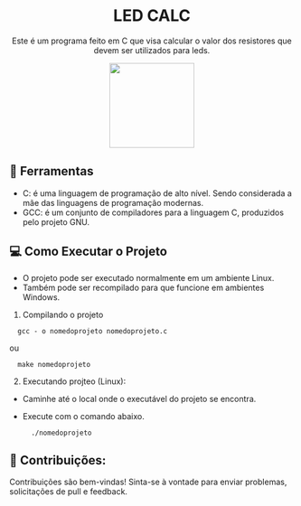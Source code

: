 <h1 align='center'> LED CALC </h1>

<p align='center'>Este é um programa feito em C que visa calcular o valor dos resistores que devem ser utilizados para leds.</p>

<div align='center'>
  <a href="https://pt.wikipedia.org/wiki/C_(linguagem_de_programa%C3%A7%C3%A3o)" target="_blank">
      <img src="./img/django_logo.png" width="150" height="150" />
  </a>
</div>

## 🔧 Ferramentas

-   C: é uma linguagem de programação de alto nível. Sendo considerada a mãe das linguagens de programação modernas.
-   GCC: é um conjunto de compiladores para a linguagem C, produzidos pelo projeto GNU.


## 💻 Como Executar o Projeto

- O projeto pode ser executado normalmente em um ambiente Linux.
- Também pode ser recompilado para que funcione em ambientes Windows.

1. Compilando o projeto  
  ```shell
    gcc - o nomedoprojeto nomedoprojeto.c
  ```

  ou

  ```shell
    make nomedoprojeto
  ```
2. Executando projteo (Linux):

- Caminhe até o local onde o executável do projeto se encontra.
- Execute com o comando abaixo.

  ```shell
    ./nomedoprojeto
  ```

## 🙏 Contribuições:

Contribuições são bem-vindas! Sinta-se à vontade para enviar problemas, solicitações de pull e feedback.
